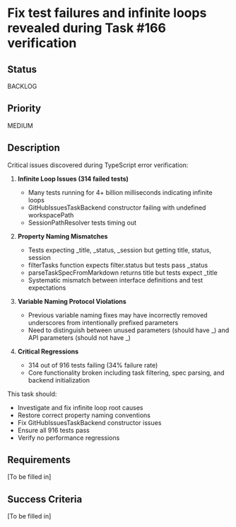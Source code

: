# Fix test failures and infinite loops revealed during Task #166 verification

## Status

BACKLOG

## Priority

MEDIUM

## Description

Critical issues discovered during TypeScript error verification:

1. **Infinite Loop Issues (314 failed tests)**
   - Many tests running for 4+ billion milliseconds indicating infinite loops
   - GitHubIssuesTaskBackend constructor failing with undefined workspacePath
   - SessionPathResolver tests timing out

2. **Property Naming Mismatches**
   - Tests expecting _title, _status, _session but getting title, status, session
   - filterTasks function expects filter.status but tests pass _status
   - parseTaskSpecFromMarkdown returns title but tests expect _title
   - Systematic mismatch between interface definitions and test expectations

3. **Variable Naming Protocol Violations**
   - Previous variable naming fixes may have incorrectly removed underscores from intentionally prefixed parameters
   - Need to distinguish between unused parameters (should have _) and API parameters (should not have _)

4. **Critical Regressions**
   - 314 out of 916 tests failing (34% failure rate)
   - Core functionality broken including task filtering, spec parsing, and backend initialization

This task should:
- Investigate and fix infinite loop root causes
- Restore correct property naming conventions
- Fix GitHubIssuesTaskBackend constructor issues
- Ensure all 916 tests pass
- Verify no performance regressions

## Requirements

[To be filled in]

## Success Criteria

[To be filled in]
